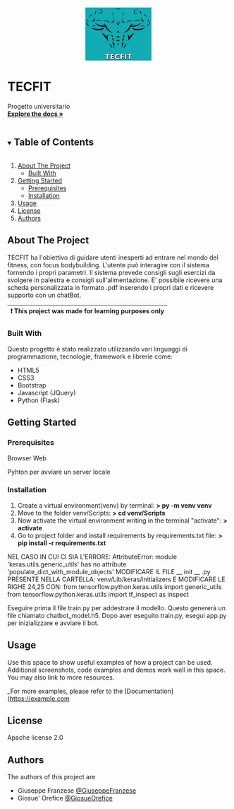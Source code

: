 
<!-- PROJECT LOGO -->
<br />
<p align="center">
  <a href="https://github.com/GiuseppeFranzese/TECFIT">
    <img src="/static/img/logo.jpg" alt="Logo" width="150" height="120">
  </a>

# TECFIT

  <p>
    Progetto universitario
    <br />
    <a href="https://github.com/GiuseppeFranzese/TECFIT"><strong>Explore the docs »</strong></a>
</p>



<!-- TABLE OF CONTENTS -->
<details open="open">
  <summary><h2 style="display: inline-block">Table of Contents</h2></summary>
  <ol>
    <li>
      <a href="#about-the-project">About The Project</a>
      <ul>
        <li><a href="#built-with">Built With</a></li>
      </ul>
    </li>
    <li>
      <a href="#getting-started">Getting Started</a>
      <ul>
        <li><a href="#prerequisites">Prerequisites</a></li>
        <li><a href="#installation">Installation</a></li>
      </ul>
    </li>
    <li><a href="#usage">Usage</a></li>
    <li><a href="#license">License</a></li>
    <li><a href="#authors">Authors</a></li>
  </ol>
</details>



<!-- ABOUT THE PROJECT -->
## About The Project

TECFIT ha l'obiettivo di guidare utenti inesperti ad entrare nel mondo del fitness, con focus bodybuilding. L'utente può interagire con il sistema fornendo i propri parametri. Il sistema prevede consigli sugli esercizi da svolgere in palestra e consigli sull'alimentazione.
E' possibile ricevere una scheda personalizzata in formato .pdf inserendo i propri dati e ricevere supporto con un chatBot.

| :exclamation:  This project was made for learning purposes only |
|-----------------------------------------------------------------|

### Built With
Questo progetto è stato realizzato utilizzando vari linguaggi di programmazione, tecnologie, framework e librerie come:

<ul>
<li>HTML5</li>
<li>CSS3</li>
<li>Bootstrap</li>
<li>Javascript (JQuery)</li>
<li>Python (Flask)</li>
</ul>




<!-- GETTING STARTED -->
## Getting Started

### Prerequisites

Browser Web

Pyhton per avviare un server locale

### Installation

1. Create a virtual environment(venv) by terminal: **> py -m venv venv**
2. Move to the folder venv/Scripts: **> cd venv/Scripts**
3. Now activate the virtual environment writing in the terminal "activate": **> activate**
4. Go to project folder and install requirements by requirements.txt file: **> pip install -r requirements.txt** 


NEL CASO IN CUI CI SIA L'ERRORE: AttributeError: module 'keras.utils.generic_utils' has no attribute 'populate_dict_with_module_objects'
MODIFICARE IL FILE __ init __ .py PRESENTE NELLA CARTELLA: venv/Lib/keras/initializers E MODIFICARE LE RIGHE 24,25 CON:
from tensorflow.python.keras.utils import generic_utils
from tensorflow.python.keras.utils import tf_inspect as inspect

Eseguire prima il file train.py per addestrare il modello. Questo genererà un file chiamato chatbot_model.h5.
Dopo aver eseguito train.py, esegui app.py per inizializzare e avviare il bot.
<!-- USAGE EXAMPLES -->
## Usage

Use this space to show useful examples of how a project can be used. Additional screenshots, code examples and demos work well in this space. You may also link to more resources.

_For more examples, please refer to the [Documentation](https://example.com


<!-- LICENSE -->
## License
Apache license 2.0


<!-- AUTHORS -->
## Authors
The authors of this project are
- Giuseppe Franzese [@GiuseppeFranzese](https://github.com/GiuseppeFranzese)
- Giosue' Orefice [@GiosueOrefice](https://github.com/GiosueOrefice)

